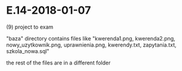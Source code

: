 # E.14-2018-01-07
(9) project to exam

"baza" directory contains files like "kwerenda1.png, kwerenda2.png, nowy_uzytkownik.png, uprawnienia.png, kwerendy.txt, zapytania.txt, szkola_nowa.sql"

the rest of the files are in a different folder
